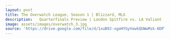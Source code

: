 ```yaml
---
layout: post
title: The Overwatch League, Season 1 | Blizzard, MLG  
description:   Quarterfinals Preview | London Spitfire vs. LA Valiant    
image: assets/images/overwatch_3.jpg
source: 'https://drive.google.com/file/d/1xuB9J-xgoHYGyVowkQUWwMsk-6DPlL9_/preview'
---
```


